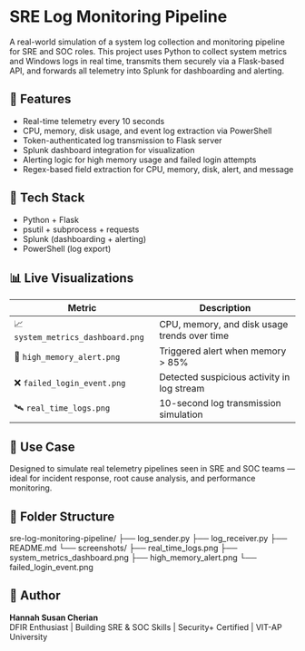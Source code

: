 # SRE Log Monitoring Pipeline

A real-world simulation of a system log collection and monitoring pipeline for SRE and SOC roles. This project uses Python to collect system metrics and Windows logs in real time, transmits them securely via a Flask-based API, and forwards all telemetry into Splunk for dashboarding and alerting.

## 📌 Features

- Real-time telemetry every 10 seconds
- CPU, memory, disk usage, and event log extraction via PowerShell
- Token-authenticated log transmission to Flask server
- Splunk dashboard integration for visualization
- Alerting logic for high memory usage and failed login attempts
- Regex-based field extraction for CPU, memory, disk, alert, and message

## 🎯 Tech Stack

- Python + Flask
- psutil + subprocess + requests
- Splunk (dashboarding + alerting)
- PowerShell (log export)

## 📊 Live Visualizations

| Metric | Description |
|--------|-------------|
| 📈 `system_metrics_dashboard.png` | CPU, memory, and disk usage trends over time |
| 🔔 `high_memory_alert.png`       | Triggered alert when memory > 85%             |
| ❌ `failed_login_event.png`      | Detected suspicious activity in log stream    |
| 🛰️ `real_time_logs.png`          | 10-second log transmission simulation         |

## 🚀 Use Case

Designed to simulate real telemetry pipelines seen in SRE and SOC teams — ideal for incident response, root cause analysis, and performance monitoring.

## 📁 Folder Structure

sre-log-monitoring-pipeline/
├── log_sender.py
├── log_receiver.py
├── README.md
└── screenshots/
├── real_time_logs.png
├── system_metrics_dashboard.png
├── high_memory_alert.png
└── failed_login_event.png


## 🧠 Author

**Hannah Susan Cherian**  
DFIR Enthusiast | Building SRE & SOC Skills | Security+ Certified | VIT-AP University 

